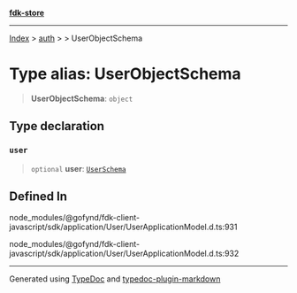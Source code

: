 [**fdk-store**](../../../README.md)
***

[Index](../../../API.md) > [auth](../../README.md) > [<internal>](../README.md) > UserObjectSchema

# Type alias: UserObjectSchema

> **UserObjectSchema**: `object`

## Type declaration

### `user`

> `optional` **user**: [`UserSchema`](type-alias.UserSchema.md)

## Defined In

node\_modules/@gofynd/fdk-client-javascript/sdk/application/User/UserApplicationModel.d.ts:931

node\_modules/@gofynd/fdk-client-javascript/sdk/application/User/UserApplicationModel.d.ts:932

***
Generated using [TypeDoc](https://typedoc.org/) and [typedoc-plugin-markdown](https://www.npmjs.com/package/typedoc-plugin-markdown)
